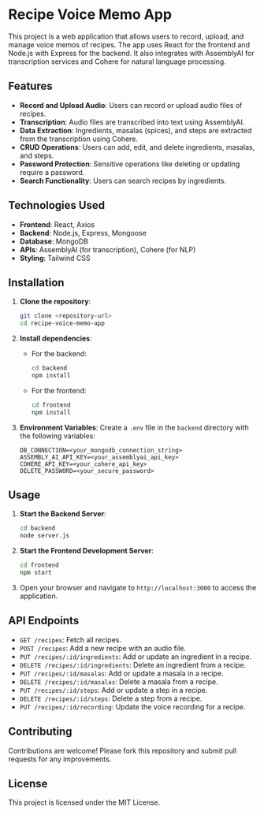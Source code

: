 # Recipe Voice Memo App

This project is a web application that allows users to record, upload, and manage voice memos of recipes. The app uses React for the frontend and Node.js with Express for the backend. It also integrates with AssemblyAI for transcription services and Cohere for natural language processing.

## Features

- **Record and Upload Audio**: Users can record or upload audio files of recipes.
- **Transcription**: Audio files are transcribed into text using AssemblyAI.
- **Data Extraction**: Ingredients, masalas (spices), and steps are extracted from the transcription using Cohere.
- **CRUD Operations**: Users can add, edit, and delete ingredients, masalas, and steps.
- **Password Protection**: Sensitive operations like deleting or updating require a password.
- **Search Functionality**: Users can search recipes by ingredients.

## Technologies Used

- **Frontend**: React, Axios
- **Backend**: Node.js, Express, Mongoose
- **Database**: MongoDB
- **APIs**: AssemblyAI (for transcription), Cohere (for NLP)
- **Styling**: Tailwind CSS

## Installation

1. **Clone the repository**:
   ```bash
   git clone <repository-url>
   cd recipe-voice-memo-app
   ```

2. **Install dependencies**:
   - For the backend:
     ```bash
     cd backend
     npm install
     ```
   - For the frontend:
     ```bash
     cd frontend
     npm install
     ```

3. **Environment Variables**:
   Create a `.env` file in the `backend` directory with the following variables:
   ```plaintext
   DB_CONNECTION=<your_mongodb_connection_string>
   ASSEMBLY_AI_API_KEY=<your_assemblyai_api_key>
   COHERE_API_KEY=<your_cohere_api_key>
   DELETE_PASSWORD=<your_secure_password>
   ```

## Usage

1. **Start the Backend Server**:
   ```bash
   cd backend
   node server.js
   ```

2. **Start the Frontend Development Server**:
   ```bash
   cd frontend
   npm start
   ```

3. Open your browser and navigate to `http://localhost:3000` to access the application.

## API Endpoints

- `GET /recipes`: Fetch all recipes.
- `POST /recipes`: Add a new recipe with an audio file.
- `PUT /recipes/:id/ingredients`: Add or update an ingredient in a recipe.
- `DELETE /recipes/:id/ingredients`: Delete an ingredient from a recipe.
- `PUT /recipes/:id/masalas`: Add or update a masala in a recipe.
- `DELETE /recipes/:id/masalas`: Delete a masala from a recipe.
- `PUT /recipes/:id/steps`: Add or update a step in a recipe.
- `DELETE /recipes/:id/steps`: Delete a step from a recipe.
- `PUT /recipes/:id/recording`: Update the voice recording for a recipe.

## Contributing

Contributions are welcome! Please fork this repository and submit pull requests for any improvements.

## License

This project is licensed under the MIT License.